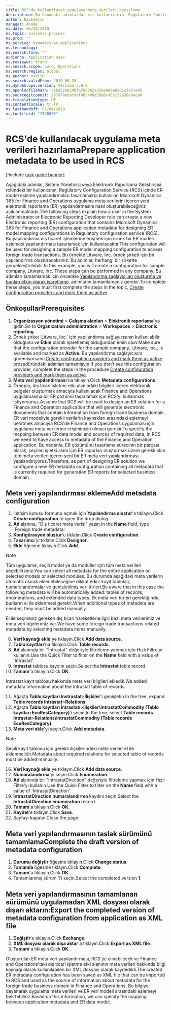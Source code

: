 ```yaml
---
title: RCS'de kullanılacak uygulama meta verileri hazırlama
description: Bu konudaki adımlarda, bir kullanıcının, Regulatory Configuration Service (RCS) içinde ER model eşleme yapılandırmaları tasarlamakta kullanılan Finance and Operations uygulama meta verilerini içeren yeni elektronik raporlama (ER) yapılandırmasını nasıl oluşturabileceğiniz açıklanmaktadır.
author: NickSelin
manager: AnnBe
ms.date: 06/28/2019
ms.topic: business-process
ms.prod: ''
ms.service: dynamics-ax-applications
ms.technology: ''
ms.search.form: ''
audience: Application User
ms.reviewer: kfend
ms.search.scope: Core, Operations
ms.search.region: Global
ms.author: nselin
ms.search.validFrom: 2019-06-28
ms.dyn365.ops.version: Version 7.0.0
ms.openlocfilehash: c1bd2298240fa789762a350e90888201c5a7ce45
ms.sourcegitcommit: 287d78e6afdaf40c499e5db6c4531f2b26dbaca0
ms.translationtype: HT
ms.contentlocale: tr-TR
ms.lasthandoff: 07/04/2019
ms.locfileid: "1726995"
---
```

# <a name="prepare-application-metadata-to-be-used-in-rcs"></a><span data-ttu-id="3a7b1-103">RCS'de kullanılacak uygulama meta verileri hazırlama</span><span class="sxs-lookup"><span data-stu-id="3a7b1-103">Prepare application metadata to be used in RCS</span></span>
[!include [task guide banner](../../includes/task-guide-banner.md)]

<span data-ttu-id="3a7b1-104">Aşağıdaki adımlar, Sistem Yöneticisi veya Elektronik Raporlama Geliştiricisi rolündeki bir kullanıcının, Regulatory Configuration Service (RCS) içinde ER model eşleme yapılandırmaları tasarlamakta kullanılan Microsoft Dynamics 365 for Finance and Operations uygulama meta verilerini içeren yeni elektronik raporlama (ER) yapılandırmasını nasıl oluşturabileceğiniz açıklanmaktadır.</span><span class="sxs-lookup"><span data-stu-id="3a7b1-104">The following steps explain how a user in the System Administrator or Electronic Reporting Developer role can create a new Electronic reporting (ER) configuration that contains Microsoft Dynamics 365 for Finance and Operations application metadata for designing ER model mapping configurations in Regulatory configuration service (RCS).</span></span> <span data-ttu-id="3a7b1-105">Bu yapılandırma dış ticaret işlemlerine erişmek için örnek bir ER modeli eşlemesi yapılandırması tasarlamak için kullanılacaktır.</span><span class="sxs-lookup"><span data-stu-id="3a7b1-105">This configuration will be used for designing a sample ER model mapping configuration to access foreign trade transactions.</span></span> <span data-ttu-id="3a7b1-106">Bu örnekte Litware, Inc. örnek şirketi için bir yapılandırma oluşturacaksınız. Bu adımlar, herhangi bir şirkette gerçekleştirilebilir.</span><span class="sxs-lookup"><span data-stu-id="3a7b1-106">In this example, you will create a configuration for sample company, Litware, Inc. These steps can be performed in any company.</span></span> <span data-ttu-id="3a7b1-107">Bu adımları tamamlamak için öncelikle [Yapılandırma sağlayıcıları oluşturma ve bunları etkin olarak işaretleme](er-configuration-provider-mark-it-active-2016-11.md). adımlarını tamamlamanız gerekir.</span><span class="sxs-lookup"><span data-stu-id="3a7b1-107">To complete these steps, you must first complete the steps in the topic, [Create configuration providers and mark them as active](er-configuration-provider-mark-it-active-2016-11.md).</span></span>

## <a name="prerequisites"></a><span data-ttu-id="3a7b1-108">Önkoşullar</span><span class="sxs-lookup"><span data-stu-id="3a7b1-108">Prerequisites</span></span>
1.  <span data-ttu-id="3a7b1-109">**Organizasyon yönetimi** > **Çalışma alanları** > **Elektronik raporlama**'ya gidin.</span><span class="sxs-lookup"><span data-stu-id="3a7b1-109">Go to **Organization administration** > **Workspaces** > **Electronic reporting**.</span></span> 
2.  <span data-ttu-id="3a7b1-110">Örnek şirket ‘Litware, Inc.’ için yapılandırma sağlayıcısının kullanılabilir olduğunu ve **Etkin** olarak işaretlemiş olduğundan emin olun.</span><span class="sxs-lookup"><span data-stu-id="3a7b1-110">Make sure that the configuration provider for the sample company, Litware, Inc., is available and marked as **Active**.</span></span> <span data-ttu-id="3a7b1-111">Bu yapılandırma sağlayıcısını göremiyorsanız[Create configuration providers and mark them as active](er-configuration-provider-mark-it-active-2016-11.md). prosedüründeki adımları tamamlayın.</span><span class="sxs-lookup"><span data-stu-id="3a7b1-111">If you don’t see this configuration provider, complete the steps in the procedure [Create configuration providers and mark them as active](er-configuration-provider-mark-it-active-2016-11.md).</span></span> 
3.  <span data-ttu-id="3a7b1-112">**Meta veri yapılandırması**'na tıklayın.</span><span class="sxs-lookup"><span data-stu-id="3a7b1-112">Click **Metadata configurations**.</span></span> 
4.  <span data-ttu-id="3a7b1-113">Örnepin, dış ticari işletme etki alanındaki bilgileri içeren elektronik belgeler oluşturmak amacıyla kullanılacak Finance and Operations uygulamasına bir ER çözümü tasarlamak için RCS'yi kullanmak istiyorsunuz.</span><span class="sxs-lookup"><span data-stu-id="3a7b1-113">Assume that RCS will be used to design an ER solution for a Finance and Operation application that will generate electronic documents that contain information from foreign trade business domain.</span></span> <span data-ttu-id="3a7b1-114">ER veri modeliyle gerekli verilerin kaynakları arasındaki eşlemeyi belirtmek amacıyla RCS'de Finance and Operations uygulaması için uygulama meta verilerine erişiminizin olması gerekir.</span><span class="sxs-lookup"><span data-stu-id="3a7b1-114">To specify the mapping between ER data model and sources of required data, in RCS we need to have access to metadata of the Finance and Operation application.</span></span> <span data-ttu-id="3a7b1-115">Bu nedenle, ER çözümünü tasarlama sürecinin bir parçası olarak, seçilen iş etki alanı için ER raporları oluşturmak üzere gerekli olan tüm meta verileri içeren yeni bir ER meta veri yapılandırması yapılandırıyoruz.</span><span class="sxs-lookup"><span data-stu-id="3a7b1-115">Therefore, as part of designing ER solution we configure a new ER metadata configuration containing all metadata that is currently required for generation ER reports for selected business domain.</span></span> 

## <a name="add-metadata-configuration"></a><span data-ttu-id="3a7b1-116">Meta veri yapılandırması ekleme</span><span class="sxs-lookup"><span data-stu-id="3a7b1-116">Add metadata configuration</span></span> 
1.  <span data-ttu-id="3a7b1-117">İletişim kutusu formunu açmak için **Yapılandırma oluştur**'a tıklayın.</span><span class="sxs-lookup"><span data-stu-id="3a7b1-117">Click **Create configuration** to open the drop dialog.</span></span> 
2.  <span data-ttu-id="3a7b1-118">**Ad** alanına, "Dış ticaret meta verisi" yazın.</span><span class="sxs-lookup"><span data-stu-id="3a7b1-118">In the **Name** field, type 'Foreign trade metadata'.</span></span> 
3.  <span data-ttu-id="3a7b1-119">**Konfigürasyon oluştur**'u tıklatın.</span><span class="sxs-lookup"><span data-stu-id="3a7b1-119">Click **Create configuration**.</span></span> 
4.  <span data-ttu-id="3a7b1-120">**Tasarımcı**'yı tıklatın.</span><span class="sxs-lookup"><span data-stu-id="3a7b1-120">Click **Designer**.</span></span> 
5.  <span data-ttu-id="3a7b1-121">**Ekle** öğesine tıklayın.</span><span class="sxs-lookup"><span data-stu-id="3a7b1-121">Click **Add**.</span></span> 
  
> [!NOTE]
> <span data-ttu-id="3a7b1-122">Tüm uygulama, seçili model ya da modüller için tüm meta verileri seçebilirsiniz.</span><span class="sxs-lookup"><span data-stu-id="3a7b1-122">You can select all metadata for the entire application or selected models or selected modules.</span></span> <span data-ttu-id="3a7b1-123">Bu durumda aşağıdaki meta verilerin otomatik olarak eklenebileceğine dikkat edin: kayıt tabloları, numaralandırmalar ve genişletilmiş veri türleri.</span><span class="sxs-lookup"><span data-stu-id="3a7b1-123">Be aware that in this case the following metadata will be automatically added: tables of records, enumerations, and extended data types.</span></span> <span data-ttu-id="3a7b1-124">Ek meta veri türleri gerektiğinde, bunların el ile eklenmesi gerekir.</span><span class="sxs-lookup"><span data-stu-id="3a7b1-124">When additional types of metadata are needed, they must be added manually.</span></span> 
 
<span data-ttu-id="3a7b1-125">El ile seçmeniz gereken dış ticari hareketlerle ilgili bazı meta verilerimiz ve meta veri öğelerimiz var.</span><span class="sxs-lookup"><span data-stu-id="3a7b1-125">We have some foreign trade transactions related metadata by selecting metadata items manually.</span></span> 
  
6.  <span data-ttu-id="3a7b1-126">**Veri kaynağı ekle**'ye tıklayın.</span><span class="sxs-lookup"><span data-stu-id="3a7b1-126">Click **Add data source**.</span></span> 
7.  <span data-ttu-id="3a7b1-127">**Tablo kayıtları**'na tıklayın.</span><span class="sxs-lookup"><span data-stu-id="3a7b1-127">Click **Table records**.</span></span> 
8.  <span data-ttu-id="3a7b1-128">**Ad** alanında bir "İntrastat" değeriyle filtreleme yapmak için Hızlı Filtre'yi kullanın.</span><span class="sxs-lookup"><span data-stu-id="3a7b1-128">Use the Quick Filter to filter on the **Name** field with a value of 'Intrastat'.</span></span> 
9.  <span data-ttu-id="3a7b1-129">**Intrastat** tablosu kaydını seçin.</span><span class="sxs-lookup"><span data-stu-id="3a7b1-129">Select the **Intrastat** table record.</span></span> 
10. <span data-ttu-id="3a7b1-130">**Tamam**'a tıklayın.</span><span class="sxs-lookup"><span data-stu-id="3a7b1-130">Click **OK**.</span></span>
  
<span data-ttu-id="3a7b1-131">Intrastat kayıt tablosu hakkında meta veri bilgileri ekledik.</span><span class="sxs-lookup"><span data-stu-id="3a7b1-131">We added metadata information about the Intrastat table of records.</span></span> 
  
11. <span data-ttu-id="3a7b1-132">Ağaçta **Tablo kayıtları Instrastat**\>**İlişkiler**'i genişletin.</span><span class="sxs-lookup"><span data-stu-id="3a7b1-132">In the tree, expand **Table records Intrastat**\>**Relations**.</span></span> 
12. <span data-ttu-id="3a7b1-133">Ağaçta **Tablo kayıtları İntrastatı**\>**İlişkiler\IntrastatCommodity (Tablo kayıtları EcoResCategory)**'i seçin.</span><span class="sxs-lookup"><span data-stu-id="3a7b1-133">In the tree, select **Table records Intrastat**\>**Relations\IntrastatCommodity (Table records EcoResCategory)**.</span></span>   
13. <span data-ttu-id="3a7b1-134">**Meta veri ekle**'yi seçin.</span><span class="sxs-lookup"><span data-stu-id="3a7b1-134">Click **Add metadata**.</span></span> 
  
> [!NOTE]
> <span data-ttu-id="3a7b1-135">Seçili kayıt tablosu için gerekli ilişkilerindeki meta veriler el ile eklenmelidir.</span><span class="sxs-lookup"><span data-stu-id="3a7b1-135">Metadata about required relations for selected table of records must be added manually.</span></span> 
  
16. <span data-ttu-id="3a7b1-136">**Veri kaynağı ekle**'ye tıklayın.</span><span class="sxs-lookup"><span data-stu-id="3a7b1-136">Click **Add data source**.</span></span> 
17. <span data-ttu-id="3a7b1-137">**Numaralandırma**'yı seçin.</span><span class="sxs-lookup"><span data-stu-id="3a7b1-137">Click **Enumeration**.</span></span> 
18. <span data-ttu-id="3a7b1-138">**Ad** alanında bir "IntrastatDirection" değeriyle filtreleme yapmak için Hızlı Filtre'yi kullanın.</span><span class="sxs-lookup"><span data-stu-id="3a7b1-138">Use the Quick Filter to filter on the **Name** field with a value of 'IntrastatDirection'.</span></span> 
19. <span data-ttu-id="3a7b1-139">**IntrastatDirection numaralandırma** kaydını seçin.</span><span class="sxs-lookup"><span data-stu-id="3a7b1-139">Select the **IntrastatDirection enumeration** record.</span></span> 
20. <span data-ttu-id="3a7b1-140">**Tamam**'a tıklayın.</span><span class="sxs-lookup"><span data-stu-id="3a7b1-140">Click **OK**.</span></span> 
21. <span data-ttu-id="3a7b1-141">**Kaydet**'e tıklayın.</span><span class="sxs-lookup"><span data-stu-id="3a7b1-141">Click **Save**.</span></span>  
22. <span data-ttu-id="3a7b1-142">Sayfayı kapatın.</span><span class="sxs-lookup"><span data-stu-id="3a7b1-142">Close the page.</span></span> 
  
## <a name="complete-the-draft-version-of-metadata-configuration"></a><span data-ttu-id="3a7b1-143">Meta veri yapılandırmasının taslak sürümünü tamamlama</span><span class="sxs-lookup"><span data-stu-id="3a7b1-143">Complete the draft version of metadata configuration</span></span>
1.  <span data-ttu-id="3a7b1-144">**Durumu değiştir** öğesine tıklayın.</span><span class="sxs-lookup"><span data-stu-id="3a7b1-144">Click **Change status**.</span></span> 
2.  <span data-ttu-id="3a7b1-145">**Tamamla** öğesine tıklayın.</span><span class="sxs-lookup"><span data-stu-id="3a7b1-145">Click **Complete**.</span></span> 
3.  <span data-ttu-id="3a7b1-146">**Tamam**'a tıklayın.</span><span class="sxs-lookup"><span data-stu-id="3a7b1-146">Click **OK**.</span></span> 
4.  <span data-ttu-id="3a7b1-147">Tamamlanmış sürüm **1**'i seçin.</span><span class="sxs-lookup"><span data-stu-id="3a7b1-147">Select the completed version **1**.</span></span> 
  
## <a name="export-the-completed-version-of-metadata-configuration-from-application-as-xml-file"></a><span data-ttu-id="3a7b1-148">Meta veri yapılandırmasının tamamlanan sürümünü uygulamadan XML dosyası olarak dışarı aktarın:</span><span class="sxs-lookup"><span data-stu-id="3a7b1-148">Export the completed version of metadata configuration from application as XML file</span></span>
1.  <span data-ttu-id="3a7b1-149">**Değiştir**'e tıklayın.</span><span class="sxs-lookup"><span data-stu-id="3a7b1-149">Click **Exchange**.</span></span> 
2.  <span data-ttu-id="3a7b1-150">**XML dosyası olarak dışa aktar**'a tıklayın.</span><span class="sxs-lookup"><span data-stu-id="3a7b1-150">Click **Export as XML file**.</span></span> 
3.  <span data-ttu-id="3a7b1-151">**Tamam**'a tıklayın.</span><span class="sxs-lookup"><span data-stu-id="3a7b1-151">Click **OK**.</span></span> 
    
<span data-ttu-id="3a7b1-152">Oluşturulan ER meta veri yapılandırması, RCS'ye alınabilecek ve Finance and Operations'taki dış ticari işletme etki alanının meta verileri hakkında bilgi kaynağı olarak kullanılabilen bir XML dosyası olarak kaydedildi.</span><span class="sxs-lookup"><span data-stu-id="3a7b1-152">The created ER metadata configuration has been saved as XML file that can be imported to RCS and used as the source of information about metadata for the foreign trade business domain in Finance and Operations.</span></span> <span data-ttu-id="3a7b1-153">Bu bilgiye dayanarak uygulama meta verileri ve ER veri modeli arasındaki eşlemeyi belirtebiliriz.</span><span class="sxs-lookup"><span data-stu-id="3a7b1-153">Based on this information, we can specify the mapping between application metadata and ER data model.</span></span>
